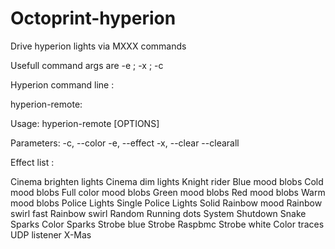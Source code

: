 # Octoprint-hyperion
Drive hyperion lights via MXXX commands

Usefull command args are -e ; -x ; -c


Hyperion command line :

hyperion-remote:

Usage: hyperion-remote [OPTIONS]

Parameters:
  -c, --color <arg>
  -e, --effect <arg>
  -x, --clear
      --clearall
    
Effect list :
    
Cinema brighten lights
Cinema dim lights
Knight rider
Blue mood blobs
Cold mood blobs
Full color mood blobs
Green mood blobs
Red mood blobs
Warm mood blobs
Police Lights Single
Police Lights Solid
Rainbow mood
Rainbow swirl fast
Rainbow swirl
Random
Running dots
System Shutdown
Snake
Sparks Color
Sparks
Strobe blue
Strobe Raspbmc
Strobe white
Color traces
UDP listener
X-Mas
    